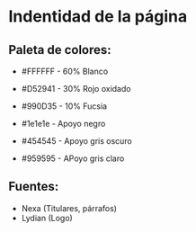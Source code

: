 # Indentidad de la página

## Paleta de colores:

- #FFFFFF - 60% Blanco
- #D52941 - 30% Rojo oxidado
- #990D35 - 10% Fucsia

- #1e1e1e - Apoyo negro
- #454545 - Apoyo gris oscuro
- #959595 - APoyo gris claro

## Fuentes:

- Nexa (Titulares, párrafos)
- Lydian (Logo)